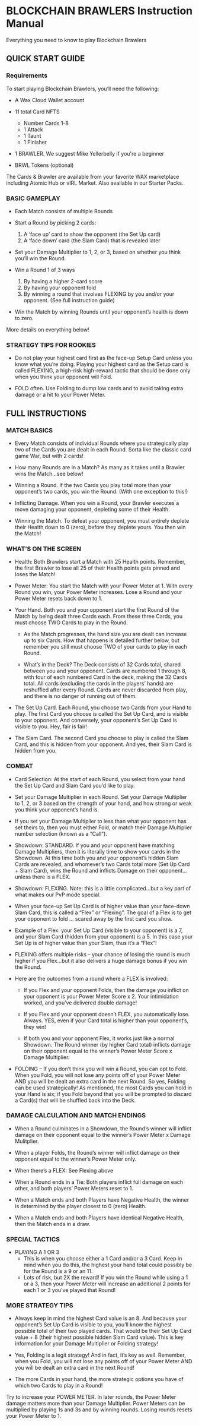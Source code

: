 # BLOCKCHAIN BRAWLERS Instruction Manual
Everything you need to know to play Blockchain Brawlers

## QUICK START GUIDE

### Requirements
To start playing Blockchain Brawlers, you’ll need the following: 

* A Wax Cloud Wallet account

* 11 total Card NFTS
  * Number Cards 1-8
  * 1 Attack
  * 1 Taunt
  * 1 Finisher
* 1 BRAWLER. We suggest Mike Yellerbelly if you're a beginner
* BRWL Tokens (optional)

The Cards & Brawler are available from your favorite WAX marketplace including Atomic Hub or vIRL Market. Also available in our Starter Packs.


### BASIC GAMEPLAY


* Each Match consists of multiple Rounds
* Start a Round by picking 2 cards: 
  1. A ‘face up’ card to show the opponent (the Set Up card) 
  2. A ‘face down’ card (the Slam Card) that is revealed later


* Set your Damage Multiplier to 1, 2, or 3, based on whether you think you’ll win the Round.


* Win a Round 1 of 3 ways
  1. By having a higher 2-card score
  2. By having your opponent fold
  3. By winning a round that involves FLEXING by you and/or your opponent. (See full instruction guide)


* Win the Match by winning Rounds until your opponent’s health is down to zero.


More details on everything below!

### STRATEGY TIPS FOR ROOKIES

* Do not play your highest card first as the face-up Setup Card unless you know what you’re doing. Playing your highest card as the Setup card is called FLEXING, a high-risk high-reward tactic that should be done only when you think your opponent will Fold.


* FOLD often. Use Folding  to dump low cards and to avoid taking extra damage or a hit to your Power Meter.



## FULL INSTRUCTIONS

### MATCH BASICS

* Every Match consists of individual Rounds where you strategically play two of the Cards you are dealt in each Round. Sorta like the classic card game War, but with 2 cards!

* How many Rounds are in a Match? As many as it takes until a Brawler wins the Match…see below!

* Winning a Round. If the two Cards you play total more than your opponent’s two cards, you win the Round. (With one exception to this!)

* Inflicting Damage. When you win a Round, your Brawler executes a move damaging your opponent, depleting some of their Health.

* Winning the Match. To defeat your opponent, you must entirely deplete their Health down to 0 (zero), before they deplete yours. You then win the Match!


### WHAT’S ON THE SCREEN

* Health: Both Brawlers start a Match with 25 Health points. Remember, the first Brawler to lose all 25 of their Health points gets pinned and loses the Match!


* Power Meter: You start the Match with your Power Meter at 1. With every Round you win, your Power Meter increases. Lose a Round and your Power Meter resets back down to 1. 


* Your Hand. Both you and your opponent start the first Round of the Match by being dealt three Cards each. From these three Cards, you must choose TWO Cards to play in the Round.

  * As the Match progresses, the hand size you are dealt can increase up to six Cards. How that happens is detailed further below, but remember you still must choose TWO of your cards to play in each Round.

  * What’s in the Deck? The Deck consists of 32 Cards total, shared between you and your opponent. Cards are numbered 1 through 8, with four of each numbered Card in the deck, making the 32 Cards total. All cards (excluding the cards in the players’ hands) are reshuffled after every Round. Cards are never discarded from play, and there is no danger of running out of them.


* The Set Up Card. Each Round, you choose two Cards from your Hand to play. The first Card you choose is called the Set Up Card, and is visible to your opponent. And conversely, your opponent’s Set Up Card is visible to you. Hey, fair is fair!


* The Slam Card. The second Card you choose to play is called the Slam Card, and this is hidden from your opponent. And yes, their Slam Card is hidden from you.


### COMBAT

* Card Selection: At the start of each Round, you select from your hand the Set Up Card and Slam Card you’d like to play. 

* Set your Damage Multiplier in each Round. Set your Damage Multiplier to 1, 2, or 3 based on the strength of your hand, and how strong or weak you think your opponent’s hand is.

* If you set your Damage Multiplier to less than what your opponent has set theirs to, then you must either Fold, or match their Damage Multiplier number selection (known as a “Call”).

* Showdown: STANDARD. If you and your opponent have matching Damage Multipliers, then it is literally time to show your cards in the Showdown. At this time both you and your opponent’s hidden Slam Cards are revealed, and whomever’s two Cards total more (Set Up Card + Slam Card), wins the Round and inflicts Damage on their opponent…unless there is a FLEX.

* Showdown: FLEXING. Note: this is a little complicated…but a key part of what makes our PvP mode special.

* When your face-up Set Up Card is of higher value than your face-down Slam Card, this is called a “Flex” or “Flexing”. The goal of a Flex is to get your opponent to fold … scared away by the first card you show.

* Example of a Flex: your Set Up Card (visible to your opponent) is a 7, and your Slam Card (hidden from your opponent) is a 5. In this case your Set Up is of higher value than your Slam, thus it’s a “Flex”!

* FLEXING offers multiple risks – your chance of losing the round is much higher if you Flex…but it also delivers a huge damage bonus if you win the Round.

* Here are the outcomes from a round where a FLEX is involved:
  * If you Flex and your opponent Folds, then the damage you inflict on your opponent is your Power Meter Score x 2. Your intimidation worked, and you’ve delivered double damage!

  * If you Flex and your opponent doesn’t FLEX, you automatically lose. Always. YES, even if your Card total is higher than your opponent’s, they win!


  * If both you and your opponent Flex, it works just like a normal Showdown. The Round winner  (by higher Card total) inflicts damage on their opponent equal to the winner’s Power Meter Score x Damage Multiplier.


* FOLDING – If you don’t think you will win a Round, you can opt to Fold. When you Fold, you will not lose any points off of your Power Meter AND you will be dealt an extra card in the next Round. So yes, Folding can be used strategically! As mentioned, the most Cards you can hold in your Hand is six; if you Fold beyond that you will be prompted to discard a Card(s) that will be shuffled back into the Deck.

### DAMAGE CALCULATION AND MATCH ENDINGS

* When a Round culminates in a Showdown, the Round’s winner will inflict damage on their opponent equal to the winner’s Power Meter x Damage Mulitplier.

* When a player Folds, the Round’s winner will inflict damage on their opponent equal to the winner’s Power Meter only.

* When there’s a FLEX: See Flexing above

* When a Round ends in a Tie: Both players inflict full damage on each other, and both players’ Power Meters reset to 1.

* When a Match ends and both Players have Negative Health, the winner is determined by the player closest to 0 (zero) Health.

* When a Match ends and both Players have identical Negative Health, then the Match ends in a draw.

### SPECIAL TACTICS
* PLAYING A 1 OR 3
  * This is when you choose either a 1 Card and/or a 3 Card. Keep in mind when you do this, the highest your hand total could possibly be for the Round is a 9 or an 11.
  * Lots of risk, but 2X the reward! If you win the Round while using a 1 or a 3, then your Power Meter will increase an additional 2 points for each 1 or 3 you’ve played that Round!

### MORE STRATEGY TIPS
* Always keep in mind the highest Card value is an 8. And because your opponent’s Set Up Card is visible to you, you’ll know the highest possible total of their two played cards. That would be their Set Up Card value + 8 (their highest possible hidden Slam Card value). This is key information for your Damage Multiplier or Folding strategy! 

* Yes, Folding is a legit strategy! And in fact, it’s key as well. Remember, when you Fold, you will not lose any points off of your Power Meter AND you will be dealt an extra card in the next Round!

* The more Cards in your hand,  the more strategic options you have of which two Cards to play in a Round!

Try to increase your POWER METER. In later rounds, the Power Meter damage matters more than your Damage Multiplier. Power Meters can be multiplied by playing 1s and 3s and by winning rounds. Losing rounds resets your Power Meter to 1.



